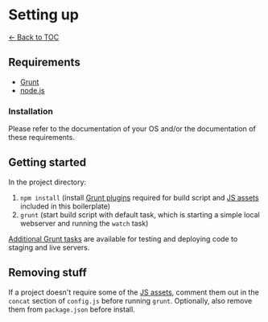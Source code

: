# Setting up

[← Back to TOC](index.md)

## Requirements

* [Grunt](http://gruntjs.com)
* [node.js](http://nodejs.org)

### Installation

Please refer to the documentation of your OS and/or the documentation of these requirements.

## Getting started

In the project directory:

1. `npm install` (install [Grunt plugins](grunt.html#packages-included) required for build script and [JS assets](javascript.md) included in this boilerplate)
2. `grunt` (start build script with default task, which is starting a simple local webserver and running the `watch` task)

[Additional Grunt tasks](grunt.html#additional-grunt-tasks) are available for testing and deploying code to staging and live servers.

## Removing stuff

If a project doesn't require some of the [JS assets](javascript.md), comment them out in the `concat` section of `config.js` before running `grunt`. Optionally, also remove them from `package.json` before install.